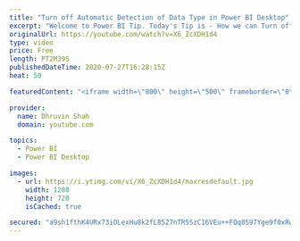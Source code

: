 ```yaml
---
title: "Turn off Automatic Detection of Data Type in Power BI Desktop"
excerpt: "Welcome to Power BI Tip. Today's Tip is - How we can Turn off Automatic Detection of Power BI Datatypes.  Please go through video for detail information. #PowerBI #PowerBIDesktop #PowerBITip"
originalUrl: https://youtube.com/watch?v=X6_ZcXDH1d4
type: video
price: Free
length: PT2M39S
publishedDateTime: 2020-07-27T16:28:15Z
heat: 50

featuredContent: "<iframe width=\"800\" height=\"500\" frameborder=\"0\" src=\"https://www.youtube.com/embed/X6_ZcXDH1d4\" allow=\"accelerometer; autoplay; encrypted-media; gyroscope; picture-in-picture\" allowfullscreen></iframe>"

provider:
  name: Dhruvin Shah
  domain: youtube.com

topics:
  - Power BI
  - Power BI Desktop

images:
  - url: https://i.ytimg.com/vi/X6_ZcXDH1d4/maxresdefault.jpg
    width: 1280
    height: 720
    isCached: true

secured: "a9sh1fthK4URx73iOLexHu8k2fL8527nTR5SzC16VEu++FQq8S97Yge9f0xRwiNgMEYMPVQib3t1Ra3nKaZVP5HxiKL46KkccR2zFRpMfWf5I/5gzysEgLYceZdTdk8J4dw0PkZMkIxkH675yve2QXyai2jfF93C8qjFO1RE+RcNsfOdRL+cBltns+LbclXLr4sqRBP+51UaNixY9xEXUTnEh47cHYDeQdngoxTmJ8hq7Rg0H0FJ2KqooviuEz5BbTk3x4hfsBrqT5K8yF92gaNJb0AOzLF8gZ81M1l2v7zxn70ONBg1XCivicnl5ZygZcpXNPeZxrBcyY2MDD/Z+mhcNH66DNLnDVA/T+yhHsgTSCbDni4l3sG5CSf0EYngh0ASwUtTH1aVWL76/mY+SovRAUpQTSIMD3gXRBo1FrM=;fXCgsBSReD4cVrkW9j4GSQ=="
---
```



